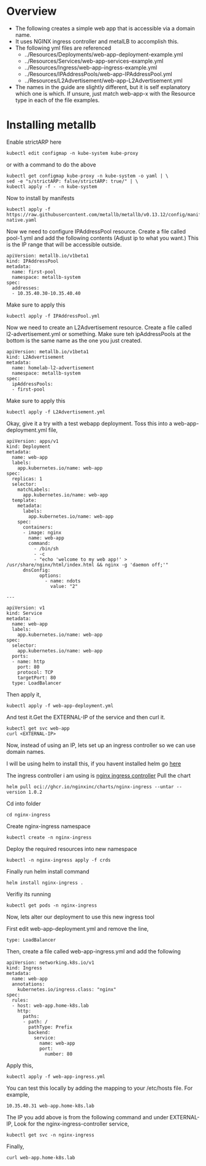 # Overview

- The following creates a simple web app that is accessible via a domain name.
- It uses NGINX ingress controller and metalLB to accomplish this.
- The following yml files are referenced
  - ../Resources/Deployments/web-app-deployment-example.yml
  - ../Resources/Services/web-app-services-example.yml
  - ../Resources/Ingress/web-app-ingress-example.yml
  - ../Resources/IPAddressPools/web-app-IPAddressPool.yml
  - ../Resources/L2Advertisement/web-app-L2Advertisement.yml
- The names in the guide are slightly different, but it is self explanatory which one is which. If unsure, just match web-app-x with the Resource type in each of the file examples.


# Installing metallb

Enable strictARP here

    kubectl edit configmap -n kube-system kube-proxy 

or with a command to do the above

    kubectl get configmap kube-proxy -n kube-system -o yaml | \
    sed -e "s/strictARP: false/strictARP: true/" | \
    kubectl apply -f - -n kube-system

Now to install by manifests

    kubectl apply -f https://raw.githubusercontent.com/metallb/metallb/v0.13.12/config/manifests/metallb-native.yaml 

Now we need to configure IPAddressPool resource. Create a file called pool-1.yml and add the following contents (Adjust ip to what you want.) This is the IP range that will be accessible outside.

    apiVersion: metallb.io/v1beta1
    kind: IPAddressPool
    metadata:
      name: first-pool
      namespace: metallb-system
    spec:
      addresses:
      - 10.35.40.30-10.35.40.40

Make sure to apply this

    kubectl apply -f IPAddressPool.yml

Now we need to create an L2Advertisement resource. Create a file called l2-advertisement.yml or something. Make sure teh ipAddressPools at the bottom is the same name as the one you just created.

    apiVersion: metallb.io/v1beta1
    kind: L2Advertisement
    metadata:
      name: homelab-l2-advertisement
      namespace: metallb-system
    spec:
      ipAddressPools:
      - first-pool

Make sure to apply this

    kubectl apply -f L2Advertisement.yml

Okay, give it a try with a test webapp deployment. Toss this into a web-app-deployment.yml file,

    apiVersion: apps/v1
    kind: Deployment
    metadata:
      name: web-app
      labels:
        app.kubernetes.io/name: web-app
    spec:
      replicas: 1
      selector:
        matchLabels:
          app.kubernetes.io/name: web-app
      template:
        metadata:
          labels:
            app.kubernetes.io/name: web-app
        spec:
          containers:
          - image: nginx
            name: web-app
            command: 
              - /bin/sh
              - -c
              - "echo 'welcome to my web app!' > /usr/share/nginx/html/index.html && nginx -g 'daemon off;'"
          dnsConfig:
                options:
                  - name: ndots
                    value: "2"

    ---

    apiVersion: v1
    kind: Service
    metadata:
      name: web-app
      labels:
        app.kubernetes.io/name: web-app
    spec:
      selector:
        app.kubernetes.io/name: web-app
      ports:
      - name: http
        port: 80
        protocol: TCP
        targetPort: 80
      type: LoadBalancer

Then apply it,

    kubectl apply -f web-app-deployment.yml

And test it.Get the EXTERNAL-IP of the service and then curl it.
    
    kubectl get svc web-app
    curl <EXTERNAL-IP> 

Now, instead of using an IP, lets set up an ingress controller so we can use domain names.

I will be using helm to install this, if you havent installed helm go [here](https://helm.sh/docs/intro/install/)

The ingress controller i am using is [nginx ingress controller](https://docs.nginx.com/nginx-ingress-controller/installation/installing-nic/installation-with-manifests/)
Pull the chart

    helm pull oci://ghcr.io/nginxinc/charts/nginx-ingress --untar --version 1.0.2

Cd into folder

    cd nginx-ingress

Create nginx-ingress namespace

    kubectl create -n nginx-ingress

Deploy the required resources into new namespace

    kubectl -n nginx-ingress apply -f crds

Finally run helm install command

    helm install nginx-ingress .

Verifiy its running

    kubectl get pods -n nginx-ingress

Now, lets alter our deployment to use this new ingress tool

First edit web-app-deployment.yml and remove the line,

    type: LoadBalancer

Then, create a file called web-app-ingress.yml and add the following

    apiVersion: networking.k8s.io/v1
    kind: Ingress
    metadata:
      name: web-app
      annotations:
        kubernetes.io/ingress.class: "nginx"
    spec:
      rules:
      - host: web-app.home-k8s.lab
        http:
          paths:
          - path: /
            pathType: Prefix
            backend:
              service:
                name: web-app
                port:
                  number: 80

Apply this,

    kubectl apply -f web-app-ingress.yml

You can test this locally by adding the mapping to your /etc/hosts file. For example,
    
    10.35.40.31 web-app.home-k8s.lab

The IP you add above is from the following command and under EXTERNAL-IP, Look for the nginx-ingress-controller service,    
    
    kubectl get svc -n nginx-ingress

Finally,

    curl web-app.home-k8s.lab
